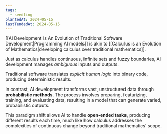 ```yaml
---
tags:
  - seedling
plantedAt: 2024-05-15
lastTendedAt: 2024-05-15
---
```

[[AI Development Is An Evolution of Traditional Software Development|Programming AI models]] is akin to [[Calculus is an Evolution of Mathematics|developing calculus over traditional mathematics]].

Just as calculus handles continuous, infinite sets and fuzzy boundaries, AI development manages *ambiguous* inputs and outputs.

Traditional software translates *explicit human logic* into binary code, producing deterministic results.

In contrast, AI development transforms vast, unstructured data through **probabilistic methods**. The process involves preparing, featurizing, training, and evaluating data, resulting in a model that can generate varied, probabilistic outputs.

This paradigm shift allows AI to handle **open-ended tasks**, producing different results each time, much like how calculus addresses the complexities of continuous change beyond traditional mathematics' scope.
